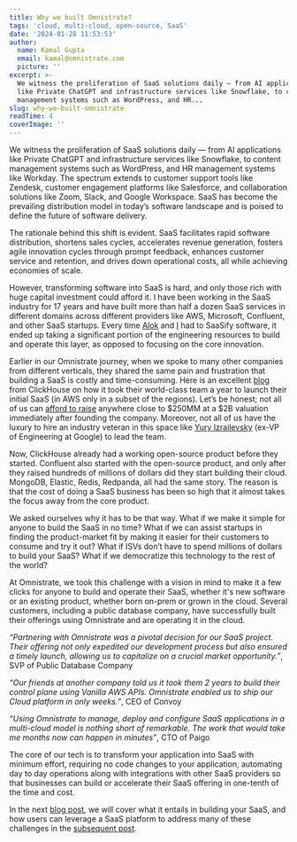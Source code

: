 ```yaml
---
title: Why we built Omnistrate?
tags: 'cloud, multi-cloud, open-source, SaaS'
date: '2024-01-28 11:53:53'
author:
  name: Kamal Gupta
  email: kamal@omnistrate.com
  picture: ''
excerpt: >-
  We witness the proliferation of SaaS solutions daily — from AI applications
  like Private ChatGPT and infrastructure services like Snowflake, to content
  management systems such as WordPress, and HR...
slug: why-we-built-omnistrate
readTime: 4
coverImage: ''
---
```


We witness the proliferation of SaaS solutions daily — from AI applications like Private ChatGPT and infrastructure services like Snowflake, to content management systems such as WordPress, and HR management systems like Workday. The spectrum extends to customer support tools like Zendesk, customer engagement platforms like Salesforce, and collaboration solutions like Zoom, Slack, and Google Workspace. SaaS has become the prevailing distribution model in today’s software landscape and is poised to define the future of software delivery.

The rationale behind this shift is evident. SaaS facilitates rapid software distribution, shortens sales cycles, accelerates revenue generation, fosters agile innovation cycles through prompt feedback, enhances customer service and retention, and drives down operational costs, all while achieving economies of scale.

However, transforming software into SaaS is hard, and only those rich with huge capital investment could afford it. I have been working in the SaaS industry for 17 years and have built more than half a dozen SaaS services in different domains across different providers like AWS, Microsoft, Confluent, and other SaaS startups. Every time [Alok][1] and [I][2] had to SaaSify software, it ended up taking a significant portion of the engineering resources to build and operate this layer, as opposed to focusing on the core innovation.

Earlier in our Omnistrate journey, when we spoke to many other companies from different verticals, they shared the same pain and frustration that building a SaaS is costly and time-consuming. Here is an excellent [blog][3] from ClickHouse on how it took their world-class team a year to launch their initial SaaS (in AWS only in a subset of the regions). Let’s be honest; not all of us can [afford to raise][4] anywhere close to $250MM at a $2B valuation immediately after founding the company. Moreover, not all of us have the luxury to hire an industry veteran in this space like [Yury Izrailevsky][5] (ex-VP of Engineering at Google) to lead the team.

Now, ClickHouse already had a working open-source product before they started. Confluent also started with the open-source product, and only after they raised hundreds of millions of dollars did they start building their cloud. MongoDB, Elastic, Redis, Redpanda, all had the same story. The reason is that the cost of doing a SaaS business has been so high that it almost takes the focus away from the core product.

We asked ourselves why it has to be that way. What if we make it simple for anyone to build the SaaS in no time? What if we can assist startups in finding the product-market fit by making it easier for their customers to consume and try it out? What if ISVs don’t have to spend millions of dollars to build your SaaS? What if we democratize this technology to the rest of the world?

At Omnistrate, we took this challenge with a vision in mind to make it a few clicks for anyone to build and operate their SaaS, whether it's new software or an existing product, whether born on-prem or grown in the cloud. Several customers, including a public database company, have successfully built their offerings using Omnistrate and are operating it in the cloud.

*“Partnering with Omnistrate was a pivotal decision for our SaaS project. Their offering not only expedited our development process but also ensured a timely launch, allowing us to capitalize on a crucial market opportunity.”*, SVP of Public Database Company

*“Our friends at another company told us it took them 2 years to build their control plane using Vanilla AWS APIs. Omnistrate enabled us to ship our Cloud platform in only weeks.”*, CEO of Convoy

*“Using Omnistrate to manage, deploy and configure SaaS applications in a multi-cloud model is nothing short of remarkable. The work that would take me months now can happen in minutes”*, CTO of Paigo

The core of our tech is to transform your application into SaaS with minimum effort, requiring no code changes to your application, automating day to day operations along with integrations with other SaaS providers so that businesses can build or accelerate their SaaS offering in one-tenth of the time and cost.

In the next [blog post][6], we will cover what it entails in building your SaaS, and how users can leverage a SaaS platform to address many of these challenges in the [subsequent post][7].


  [1]: https://www.linkedin.com/in/nikhilalok/
  [2]: https://www.linkedin.com/in/kkgupta2/
  [3]: https://clickhouse.com/blog/building-clickhouse-cloud-from-scratch-in-a-year
  [4]: https://clickhouse.com/blog/click-house-raises-a-250m-series-b-at-a-2b-valuationand-we-are-hiring
  [5]: https://www.linkedin.com/in/yuryizrailevsky
  [6]: https://blog.omnistrate.com/posts/52
  [7]: https://blog.omnistrate.com/posts/53
